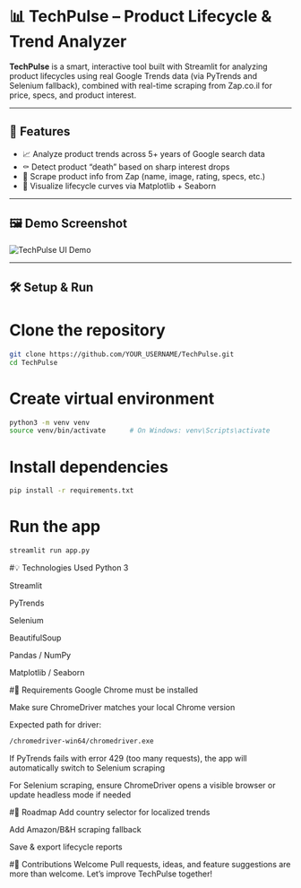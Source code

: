 # 📊 TechPulse – Product Lifecycle & Trend Analyzer

**TechPulse** is a smart, interactive tool built with Streamlit for analyzing product lifecycles using real Google Trends data (via PyTrends and Selenium fallback), combined with real-time scraping from Zap.co.il for price, specs, and product interest.

---

## 🚀 Features

- 📈 Analyze product trends across 5+ years of Google search data
- ⚰️ Detect product “death” based on sharp interest drops
- 🛒 Scrape product info from Zap (name, image, rating, specs, etc.)
- 🎨 Visualize lifecycle curves via Matplotlib + Seaborn
---

## 🖼 Demo Screenshot

![TechPulse UI Demo](https://ibb.co/pv4MCdQB)

---

## 🛠 Setup & Run


# Clone the repository
```bash
git clone https://github.com/YOUR_USERNAME/TechPulse.git
cd TechPulse
```

# Create virtual environment
```bash
python3 -m venv venv
source venv/bin/activate      # On Windows: venv\Scripts\activate
```
# Install dependencies
```bash
pip install -r requirements.txt
```
# Run the app
```bash
streamlit run app.py
```

#💡 Technologies Used
Python 3

Streamlit

PyTrends

Selenium

BeautifulSoup

Pandas / NumPy

Matplotlib / Seaborn

#🧩 Requirements
Google Chrome must be installed

Make sure ChromeDriver matches your local Chrome version

Expected path for driver:
```bash
/chromedriver-win64/chromedriver.exe
```
If PyTrends fails with error 429 (too many requests), the app will automatically switch to Selenium scraping

For Selenium scraping, ensure ChromeDriver opens a visible browser or update headless mode if needed

#🚧 Roadmap
 Add country selector for localized trends

 Add Amazon/B&H scraping fallback

 Save & export lifecycle reports

 #🙌 Contributions Welcome
Pull requests, ideas, and feature suggestions are more than welcome. Let’s improve TechPulse together!

